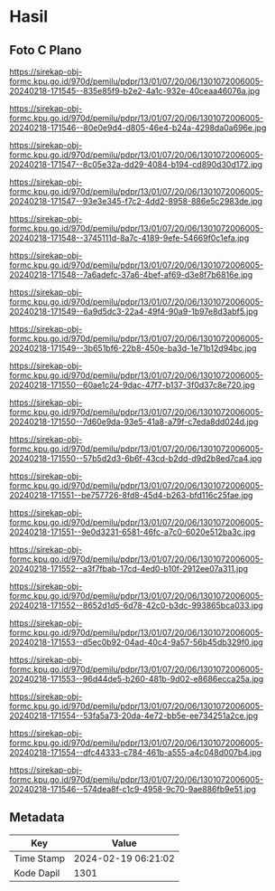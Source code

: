 # Hasil

## Foto C Plano

https://sirekap-obj-formc.kpu.go.id/970d/pemilu/pdpr/13/01/07/20/06/1301072006005-20240218-171545--835e85f9-b2e2-4a1c-932e-40ceaa46076a.jpg

https://sirekap-obj-formc.kpu.go.id/970d/pemilu/pdpr/13/01/07/20/06/1301072006005-20240218-171546--80e0e9d4-d805-46e4-b24a-4298da0a696e.jpg

https://sirekap-obj-formc.kpu.go.id/970d/pemilu/pdpr/13/01/07/20/06/1301072006005-20240218-171547--8c05e32a-dd29-4084-b194-cd890d30d172.jpg

https://sirekap-obj-formc.kpu.go.id/970d/pemilu/pdpr/13/01/07/20/06/1301072006005-20240218-171547--93e3e345-f7c2-4dd2-8958-886e5c2983de.jpg

https://sirekap-obj-formc.kpu.go.id/970d/pemilu/pdpr/13/01/07/20/06/1301072006005-20240218-171548--3745111d-8a7c-4189-9efe-54669f0c1efa.jpg

https://sirekap-obj-formc.kpu.go.id/970d/pemilu/pdpr/13/01/07/20/06/1301072006005-20240218-171548--7a6adefc-37a6-4bef-af69-d3e8f7b6816e.jpg

https://sirekap-obj-formc.kpu.go.id/970d/pemilu/pdpr/13/01/07/20/06/1301072006005-20240218-171549--6a9d5dc3-22a4-49f4-90a9-1b97e8d3abf5.jpg

https://sirekap-obj-formc.kpu.go.id/970d/pemilu/pdpr/13/01/07/20/06/1301072006005-20240218-171549--3b651bf6-22b8-450e-ba3d-1e71b12d94bc.jpg

https://sirekap-obj-formc.kpu.go.id/970d/pemilu/pdpr/13/01/07/20/06/1301072006005-20240218-171550--60ae1c24-9dac-47f7-b137-3f0d37c8e720.jpg

https://sirekap-obj-formc.kpu.go.id/970d/pemilu/pdpr/13/01/07/20/06/1301072006005-20240218-171550--7d60e9da-93e5-41a8-a79f-c7eda8dd024d.jpg

https://sirekap-obj-formc.kpu.go.id/970d/pemilu/pdpr/13/01/07/20/06/1301072006005-20240218-171550--57b5d2d3-6b6f-43cd-b2dd-d9d2b8ed7ca4.jpg

https://sirekap-obj-formc.kpu.go.id/970d/pemilu/pdpr/13/01/07/20/06/1301072006005-20240218-171551--be757726-8fd8-45d4-b263-bfd116c25fae.jpg

https://sirekap-obj-formc.kpu.go.id/970d/pemilu/pdpr/13/01/07/20/06/1301072006005-20240218-171551--9e0d3231-6581-46fc-a7c0-6020e512ba3c.jpg

https://sirekap-obj-formc.kpu.go.id/970d/pemilu/pdpr/13/01/07/20/06/1301072006005-20240218-171552--a3f7fbab-17cd-4ed0-b10f-2912ee07a311.jpg

https://sirekap-obj-formc.kpu.go.id/970d/pemilu/pdpr/13/01/07/20/06/1301072006005-20240218-171552--8652d1d5-6d78-42c0-b3dc-993865bca033.jpg

https://sirekap-obj-formc.kpu.go.id/970d/pemilu/pdpr/13/01/07/20/06/1301072006005-20240218-171553--d5ec0b92-04ad-40c4-9a57-56b45db329f0.jpg

https://sirekap-obj-formc.kpu.go.id/970d/pemilu/pdpr/13/01/07/20/06/1301072006005-20240218-171553--96d44de5-b260-481b-9d02-e8686ecca25a.jpg

https://sirekap-obj-formc.kpu.go.id/970d/pemilu/pdpr/13/01/07/20/06/1301072006005-20240218-171554--53fa5a73-20da-4e72-bb5e-ee734251a2ce.jpg

https://sirekap-obj-formc.kpu.go.id/970d/pemilu/pdpr/13/01/07/20/06/1301072006005-20240218-171554--dfc44333-c784-461b-a555-a4c048d007b4.jpg

https://sirekap-obj-formc.kpu.go.id/970d/pemilu/pdpr/13/01/07/20/06/1301072006005-20240218-171546--574dea8f-c1c9-4958-9c70-9ae886fb9e51.jpg


## Metadata

| Key        | Value               |
| ---------- | ------------------- |
| Time Stamp | 2024-02-19 06:21:02 |
| Kode Dapil | 1301                |




